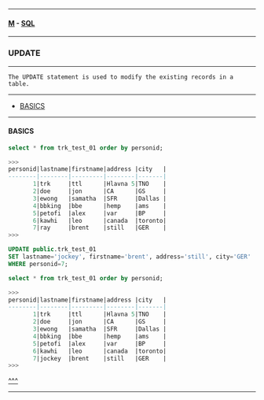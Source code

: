 
---

#### [M](https://github.com/ttltrk/TTT/blob/master/menu.md) - [SQL](https://github.com/ttltrk/TTT/blob/master/SQL/SQL.md)

---

### UPDATE

---

```
The UPDATE statement is used to modify the existing records in a table.
```

---

* [BASICS](#BASICS)

---

#### BASICS

```sql
select * from trk_test_01 order by personid;

>>>
personid|lastname|firstname|address |city   |
--------|--------|---------|--------|-------|
       1|trk     |ttl      |Hlavna 5|TNO    |
       2|doe     |jon      |CA      |GS     |
       3|ewong   |samatha  |SFR     |Dallas |
       4|bbking  |bbe      |hemp    |ams    |
       5|petofi  |alex     |var     |BP     |
       6|kawhi   |leo      |canada  |toronto|
       7|ray     |brent    |still   |GER    |
>>>

UPDATE public.trk_test_01
SET lastname='jockey', firstname='brent', address='still', city='GER'
WHERE personid=7;

select * from trk_test_01 order by personid;

>>>
personid|lastname|firstname|address |city   |
--------|--------|---------|--------|-------|
       1|trk     |ttl      |Hlavna 5|TNO    |
       2|doe     |jon      |CA      |GS     |
       3|ewong   |samatha  |SFR     |Dallas |
       4|bbking  |bbe      |hemp    |ams    |
       5|petofi  |alex     |var     |BP     |
       6|kawhi   |leo      |canada  |toronto|
       7|jockey  |brent    |still   |GER    |
>>>
```

[^^^](#UPDATE)

---
